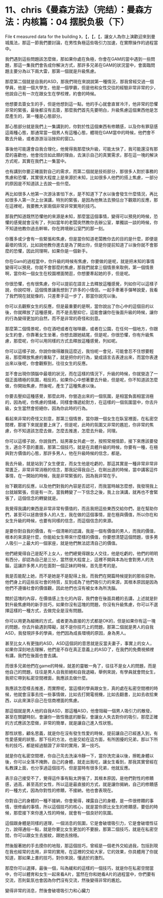 # 11、chris《曼森方法》（完结）：曼森方法：内核篇：04 摆脱负极（下）

 File 《 measured data for the building 》，【，【，【，讓女人為你上演歡迎來到曼城風法，那這一節我們要討論，在男性負極這些吸引力加速，在實際操作的過程當中。

我們遇到這些問題該怎麼做，那如果你處在負極，你會在GAM的當中遇到一些問題，那這一集我們會告成你解決方式，那許多兄弟在GAM的狀況當中，會面臨問題主要分為以下兩大雷，那第一個就是升級焦慮。

那麼第二個就是自我的ASD，那我們現在來說說第一種情況，那我曾經交過一個學員，他是一個大學生，他是一個學霸，但是他和女性交往的經驗非常非常的少，他說自己有一次在跟女生在學校裡，約會的時候。

他想要去簽女生的手，但是他想到這一點，他的手心就會直冒冷汗，他非常的恐懼非常的緊張，最後都沒有去簽，那麼我們首先先要明白，升級焦慮這個東西他是怎麼產生的，第一種是心態部分。

那心態部分就是我們上一集講到的，你對於性這個東西有修饋感，以及你有罪惡感這兩種心態，那通常當一個男人有這種心態，體現在GAM當中的時候，他們會不敢去升級，或者游游浴浴挫抑的窗口。

事後他可能還會自我合理化，他覺得我那麼快升級，可能太快了，我可能還沒有那麼的喜歡他，他會找住如此類的理由，去演示自己的真實需求，那在這一塊的解決方式呢，其實在我們上一集當中。

也有講到你要正確面對自己的需求，而第二個就是技術部分，那很多人對於事務的焦慮和恐懼，其實很大程度上是來源於未知，比如很多人他們的搭上焦慮，一部分的原因是不知道該上去說一些什麼。

再比如很多人他第一次游泳害怕下水，是不知道下了水以後會發生什麼情況，再比如很多人第一次上台演講，特別的緊張，是因為他無法去預估台下觀眾的反應，那在這裡呢，我要教大家兩個非常非常實用的技巧。

那我們知道既然恐懼他的來源是未知，那麼當這個事情，變得可以預見的時候，恐懼的感覺就會沒有了，列如當年的老闆突然教你去辦公室，單獨談一談的時候，你不知道他教你過去幹嘛，你在跨境辦公室門的那一刻。

你獲多或少會有一些緊張和焦慮，但是當你知道老闆教你去的目的是什麼，即便是最壞的情況，比如說他教你進去是為了開出你，但是你提前知道了以後你就不會那麼的恐懼，因此同理啊，如果你是一個新手。

你在Gam的過程當中，你升級的時候有焦慮，你要做的是呢，就是把未知的事情變得可以預見，你就不會那麼的焦慮，那我們就拿三個情景來取例，第一個情景啊，當你和一個女生在校園裡面閒逛，你想要牽起她的手，但是呢。

你很恐懼，也有很焦慮，你可以提前在語言上去釋放這種感覺，列如你可以這樣子說，你說哎呀，這個情景讓我想到了許多的小情侶，一起手牽著手彈琴說愛，我看了我們現在就挺像的，只差牽手這一步了，那當你說完以後。

你可以去觀察女生的反應，但是最重要的是啊，當你說出了你心中的這個目的以後，你就釋放了這種感覺，而不是去壓抑它，這能會讓你在後面升級的時候，讓你的行為變得更加的自然，而不是非常的奇怪和刻意。

那麼第二個情景呢，你在酒吧或者在咖啡廳，或者在公園，在任何一個地方，你跟女生約會，你靠著女生坐著，你想去跟她結尾，但是呢，你很恐懼，你有升級焦慮，那麼呢，你可以用同樣的方式去釋放這種感覺，列如呢。

你可以這樣子說，你說你做得離我這麼近，我怕呢一會兒，可能會忍不住想要輕易，那麼釋放焦慮的重點了，就是把你的行為，變成語言去表達出來，而當你表達出來以後呢，你會觀察到，往往女生的反應。

並不會出現你頭腦中最壞的狀況，而在這樣的情況下，升級的時候，你就營造了一個正面積極的氛圍，相反的，如果你心中想著要去升級，但是呢，你不知道該怎麼做，你開始焦慮，然後呢，產生了這種焦慮以後。

你要去壓抑這種感覺，那麼此時，你營造出來的一個氛圍，是相當負面相當消極的，因為呢，你焦慮的情緒，同樣會傳遞給對方，在這樣的一個氛圍當中，你去升級，女生當然會拒絕你，因為你此時的行為。

看起來非常的奇怪又刻意，那第三個情景，當你跟一個女生在臥室裡面，在私密空間裡，那接下來就是要上床了，但是呢，此時的氛圍又非常的尷尬，你非常的焦慮，你不知道該怎麼去做，怎麼去推進，怎麼去升級，同理。

你可以這樣子說，你說我們，姑男寡女共處一世，按照常規情節，接下來應該要發生，適合不意的畫面，那第二個技巧，就是在具體升級的時候，你要有一種，在極與對方價值的心態，那許多男人，他在升級時候的信念，都是。

我去升級，就是站到了女生便宜，而女生他是吃虧的，那這其實是一種非常非常非常匱乏，非常非常消極的信念，那我記得我自己，在剛出道的時候，當中講客這件事情，在一開始的時候，我是非常緊張的，因為我非常在乎。

抬下觀眾的反應，以及他們對我的內容是否認可，而我當時越怎麼想，我發現我上台就越緊張，但是有一次，當我轉變了一下信念之後，我上台演講，就再也不會緊張了，這個信念的轉變就是。

我覺得我講的東西是非常非常有價值的，而且我把這些東西交給你們，是在幫助你們，甚至可以拯救很多人的人生，我在做的這個事情，是在極與價值，所以你在和女生升級的時候，也要有同樣的信念，而這個信念的來源。

是要你對自我的價值，有一個清晰的認識，我是一個有價值的男人，而我的價值，根本的來源是什麼，你能給女生帶來什麼樣的價值，你要想清楚這個問題，很多男人吸引一上最大的一個家座，就是他們無法認清自己的價值。

他們總覺得自己是配不上女人，他們總覺得跟女人交往，他是吃虧的，他們的明明有西分，卻認為自己是三分，當然很大程度上，這裡不開與本為社會對男人的洗腦，這讓許多男人的在面對一個正妹的時候，首先思考的是。

我是否能配上她，而不是她是不是配得上我，而我們在開篇時候提到的那些惡物，他們身上的這些反社會的特質，反到成為了他們吸引力的來源，其根本原因是因為他們不遵循社會的價值觀，因此他們也沒有被女本為所洗腦。

關於這塊的內容，在價值感上生化的內容，我們會在後面具體的去講，上述就是針對升級焦慮時的新手技巧，如果你沒有這塊的問題，你沒有升級焦慮，你可以不選擇這樣的一種方式，去做完全是沒有問題。

你可以用更為細微的方式，或者更為直接的方式都是OK的，但是如果你有這一塊的問題，你去升級遇到障礙，就不是你技巧上的問題，那第二個就是男人的自我ASD，我發現許多的學員，他們因為成長環境的原因，身為男人。

甚至比女人有更強的ASD，ASD這個詞的意思就是反當夫妻子，事實上的女人，如果你深刻地去理解，他們是不存在真正意義上的ASD了，在我們的免費視頻裡有講，我們在後面也會去講。

而很多兄弟他們在game的時候，就差的靈敏一角了，往往不是女人的問題，而是他自己的問題，往往是男人自我拒絕和自我退縮，舉例來說，有學員就會問女生，我把它帶到私密空間裡面，我應該去做什麼。

我應該怎麼樣去推進，而實際呢，當這樣的學員跟女生，真的處在私密空間裡的時候，他就會沒事去找一些事情做，比如去打開電視機，比如去翻書，比如去收拾東西，以此來演示自己在信商裡面的焦慮。

那這個就是男人他的自我ASD，那這種ASD，他會阻礙一個男人吸引力的散發，甚至在關鍵時刻，會讓你一致性徹底的斷裂，會讓女人失去對你的吸引，那麼正確的方式應該怎麼做，非常的簡單，就是讓自己進入性狀態。

那性狀態，顧名思義，就是你在沒有發生性愛的時候，提前讓自己已經進入到，有性愛感覺的狀態，那下任的方法，也是交給在這方面，有所困擾的兄弟，那以下所有的技巧，都是經過驗證了非常的實用，第一技巧。

就是你在私密空間裡，你自己先去洗澡冷靜一下，當你洗完澡以後，擦乾身體以後，你可以全落不掩飾，自己的身體，就走出我吃，讓女生看到，那我其實曾經在私教課上面，也分享過這個技巧，但是當時有很多兄弟，他就反應。

表示自己接受不了，覺得這件事有點太誇張了，其根本原因，是他們對性的修饋感，過高，甚至高於女性，所以這是最直接的方式，就是讓你揭納，自己的修饋感的一種方式，因為你對性的修饋，不接納，他也會表現在。

你對自己的身體的一種不接納，你會覺得，裸露自己的身體，是一件很修饋的事情，很修齒的事情，所以這個技巧的核心，就是當你原比女生的修饋感，要低的時候，那麼接下來你進入性的時候，就會有一個良好的氛圍。

這個跟身體是同樣的道理，一個消息的氛圍，它是會破壞吸引力，它是會破壞性征力，說得通俗一點，就是你要比女生更加的不要臉，那第二個技巧，就是在私密空間，你可以跟女生去接紋，跟她去捨穩。

然後服著她的手去摸你的地殼，那這個技巧，曾經是一個老外交給過我，包括到現在我也經常的去用，非常的實用，在這裡的交給大家，它的效果，你具體用了你就知道，那如果上書的技巧，對你來說，懂過於的激烈。

那麼你可以選擇，最後一個，叫為緩和的這樣的一個技巧，就是你在私密空間當中，你可以體育和女生一起來看A片，當然在你和她看A片的過程當中，你們要有交流，否則氣氛也會因為你們沒有交流，然後變得非常的尷尬。

變得非常的消息，然後會破壞吸引力和心臟力